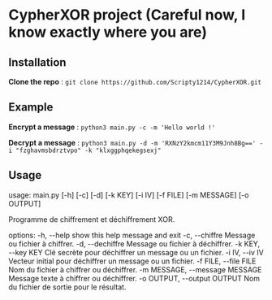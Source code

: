 # CypherXOR project (Careful now, I know exactly where you are)

## Installation
**Clone the repo** : `git clone https://github.com/Scripty1214/CypherXOR.git`


## Example
**Encrypt a message** : `python3 main.py -c -m 'Hello world !'`

**Decrypt a message** : `python3 main.py -d -m 'RXNzY2kmcm11Y3M9Jnh8Bg==' -i "fzghavmsbdrztvpo" -k "klxggphqekegsexj"`

## Usage

usage: main.py [-h] [-c] [-d] [-k KEY] [-i IV] [-f FILE] [-m MESSAGE] [-o OUTPUT]

Programme de chiffrement et déchiffrement XOR.

options:
  -h, --help            show this help message and exit
  -c, --chiffre         Message ou fichier à chiffrer.
  -d, --dechiffre       Message ou fichier à déchiffrer.
  -k KEY, --key KEY     Clé secrète pour déchiffrer un message ou un fichier.
  -i IV, --iv IV        Vecteur initial pour déchiffrer un message ou un fichier.
  -f FILE, --file FILE  Nom du fichier à chiffrer ou déchiffrer.
  -m MESSAGE, --message MESSAGE
                        Message texte à chiffrer ou déchiffrer.
  -o OUTPUT, --output OUTPUT
                        Nom du fichier de sortie pour le résultat.
